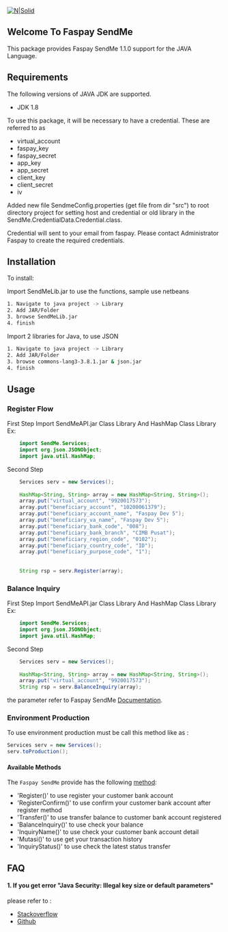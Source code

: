 [![N|Solid](https://faspay.co.id/docs/sendme/images/sendMe-new.png)](https://faspay.co.id/docs/index-sendme.html#faspay-sendme) 
## Welcome To Faspay SendMe

This package provides Faspay SendMe 1.1.0 support for the JAVA Language.

## Requirements

The following versions of JAVA JDK are supported.

* JDK 1.8

To use this package, it will be necessary to have a credential. These are referred to as 
* virtual_account
* faspay_key
* faspay_secret
* app_key
* app_secret
* client_key
* client_secret
* iv

Added new file SendmeConfig.properties (get file from dir "src") to root directory project for setting host and credential or 
old library in the SendMe.CredentialData.Credential.class. 

Credential will sent to your email from faspay.
Please contact Administrator Faspay to create the required credentials.

## Installation

To install:

Import SendMeLib.jar to use the functions, sample use netbeans

```sh
1. Navigate to java project -> Library
2. Add JAR/Folder
3. browse SendMeLib.jar
4. finish
```

Import 2 libraries for Java, to use JSON

```sh
1. Navigate to java project -> Library
2. Add JAR/Folder
3. browse commons-lang3-3.8.1.jar & json.jar
4. finish
```

## Usage

### Register Flow

First Step
Import SendMeAPI.jar Class Library And HashMap Class Library
Ex:
```java
    import SendMe.Services;
	import org.json.JSONObject;
	import java.util.HashMap;
```

Second Step
```java
	Services serv = new Services();
	
	HashMap<String, String> array = new HashMap<String, String>();
	array.put("virtual_account", "9920017573");
	array.put("beneficiary_account", "10200061379");
	array.put("beneficiary_account_name", "Faspay Dev 5");
	array.put("beneficiary_va_name", "Faspay Dev 5");
	array.put("beneficiary_bank_code", "008");
	array.put("beneficiary_bank_branch", "CIMB Pusat");
	array.put("beneficiary_region_code", "0102");
	array.put("beneficiary_country_code", "ID");
	array.put("beneficiary_purpose_code", "1");
	
	
	String rsp = serv.Register(array);
```

### Balance Inquiry

First Step
Import SendMeAPI.jar Class Library And HashMap Class Library
Ex:
```java
    import SendMe.Services;
	import org.json.JSONObject;
	import java.util.HashMap;
```

Second Step
```java
	Services serv = new Services();
	
	HashMap<String, String> array = new HashMap<String, String>();
	array.put("virtual_account", "9920017573");
	String rsp = serv.BalanceInquiry(array);
```
the parameter refer to Faspay SendMe [Documentation](https://faspay.co.id/docs/index-en-sendme.html#faspay-sendme).

### Environment Production
To use environment production must be call this method like as :

```java
Services serv = new Services();
serv.toProduction();
```

#### Available Methods

The `Faspay SendMe` provide has the following [method](https://faspay.co.id/docs/index-en-sendme.html#api-services):

- 'Register()' to use register your customer bank account
- 'RegisterConfirm()' to use confirm your customer bank account after register method
- 'Transfer()' to use transfer balance to customer bank account registered
- 'BalanceInquiry()' to use check your balance 
- 'InquiryName()' to use check your customer bank account detail
- 'Mutasi()' to use get your transaction history
- 'InquiryStatus()' to use check the latest status transfer

## FAQ

#### 1. If you get error "Java Security: Illegal key size or default parameters"

please refer to : 
- [Stackoverflow](https://stackoverflow.com/questions/6481627/java-security-illegal-key-size-or-default-parameters/23255246)
- [Github](https://github.com/EliteAndroidApps/WhatsApp-Crypt12-Decrypter/issues/3)
